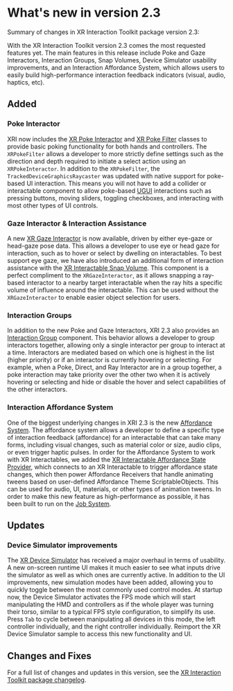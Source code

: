 # What's new in version 2.3

Summary of changes in XR Interaction Toolkit package version 2.3:

With the XR Interaction Toolkit version 2.3 comes the most requested features yet. The main features in this release include Poke and Gaze Interactors, Interaction Groups, Snap Volumes, Device Simulator usability improvements, and an Interaction Affordance System, which allows users to easily build high-performance interaction feedback indicators (visual, audio, haptics, etc).

## Added

### Poke Interactor

XRI now includes the [XR Poke Interactor](xr-poke-interactor.md) and [XR Poke Filter](xr-poke-filter.md) classes to provide basic poking functionality for both hands and controllers. The `XRPokeFilter` allows a developer to more strictly define settings such as the direction and depth required to initiate a select action using an `XRPokeInteractor`. In addition to the `XRPokeFilter`, the `TrackedDeviceGraphicsRaycaster` was updated with native support for poke-based UI interaction. This means you will not have to add a collider or interactable component to allow poke-based [UGUI](https://docs.unity3d.com/Manual/com.unity.ugui.html) interactions such as pressing buttons, moving sliders, toggling checkboxes, and interacting with most other types of UI controls.

### Gaze Interactor & Interaction Assistance

A new [XR Gaze Interactor](xr-gaze-interactor.md) is now available, driven by either eye-gaze or head-gaze pose data. This allows a developer to use eye or head gaze for interaction, such as to hover or select by dwelling on interactables. To best support eye gaze, we have also introduced an additional form of interaction assistance with the [XR Interactable Snap Volume](xr-interactable-snap-volume.md). This component is a perfect compliment to the `XRGazeInteractor`, as it allows snapping a ray-based interactor to a nearby target interactable when the ray hits a specific volume of influence around the interactable. This can be used without the `XRGazeInteractor` to enable easier object selection for users.

### Interaction Groups

In addition to the new Poke and Gaze Interactors, XRI 2.3 also provides an [Interaction Group](xr-interaction-group.md) component. This behavior allows a developer to group interactors together, allowing only a single interactor per group to interact at a time. Interactors are mediated based on which one is highest in the list (higher priority) or if an interactor is currently hovering or selecting. For example, when a Poke, Direct, and Ray Interactor are in a group together, a poke interaction may take priority over the other two when it is actively hovering or selecting and hide or disable the hover and select capabilities of the other interactors.

### Interaction Affordance System

One of the biggest underlying changes in XRI 2.3 is the new [Affordance System](affordance-system.md). The affordance system allows a developer to define a specific type of interaction feedback (affordance) for an interactable that can take many forms, including visual changes, such as material color or size, audio clips, or even trigger haptic pulses. In order for the Affordance System to work with XR Interactables, we added the [XR Interactable Affordance State Provider](xr-interactable-affordance-state-provider.md), which connects to an XR Interactable to trigger affordance state changes, which then power Affordance Receivers that handle animating tweens based on user-defined Affordance Theme ScriptableObjects. This can be used for audio, UI, materials, or other types of animation tweens. In order to make this new feature as high-performance as possible, it has been built to run on the [Job System](https://docs.unity3d.com/Manual/JobSystem.html).

## Updates

### Device Simulator improvements

The [XR Device Simulator](xr-device-simulator-overview.md) has received a major overhaul in terms of usability. A new on-screen runtime UI makes it much easier to see what inputs drive the simulator as well as which ones are currently active. In addition to the UI improvements, new simulation modes have been added, allowing you to quickly toggle between the most commonly used control modes. At startup now, the Device Simulator activates the FPS mode which will start manipulating the HMD and controllers as if the whole player was turning their torso, similar to a typical FPS style configuration, to simplify its use. Press `Tab` to cycle between manipulating all devices in this mode, the left controller individually, and the right controller individually. Reimport the XR Device Simulator sample to access this new functionality and UI.

## Changes and Fixes

For a full list of changes and updates in this version, see the [XR Interaction Toolkit package changelog](../changelog/CHANGELOG.html).
